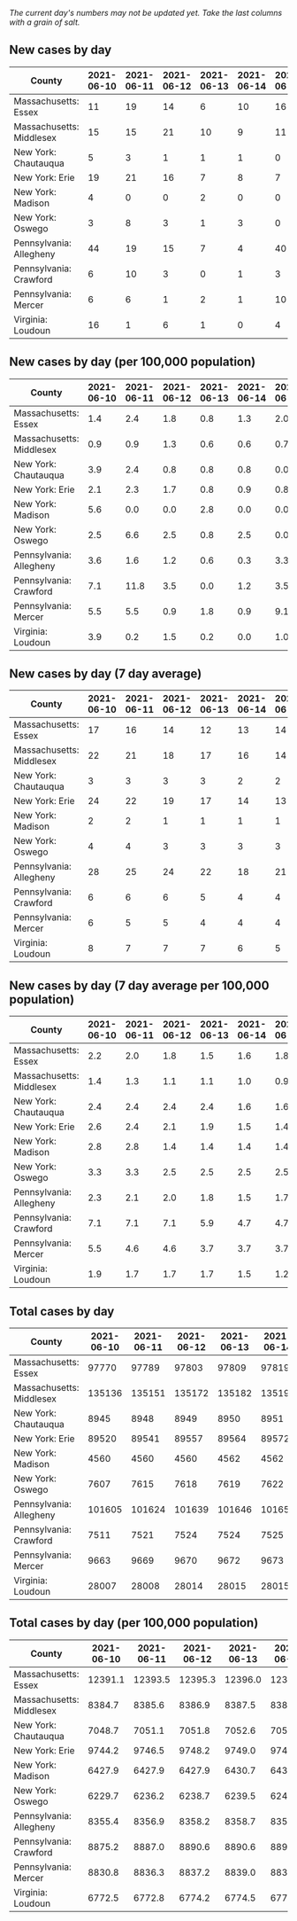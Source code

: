 _The current day's numbers may not be updated yet. Take the last columns with a grain of salt._
## New cases by day

| County | 2021-06-10 | 2021-06-11 | 2021-06-12 | 2021-06-13 | 2021-06-14 | 2021-06-15 | 2021-06-16 |
| --- | --- | --- | --- | --- | --- | --- | --- |
| Massachusetts: Essex | 11 | 19 | 14 | 6 | 10 | 16 |  |
| Massachusetts: Middlesex | 15 | 15 | 21 | 10 | 9 | 11 |  |
| New York: Chautauqua | 5 | 3 | 1 | 1 | 1 | 0 |  |
| New York: Erie | 19 | 21 | 16 | 7 | 8 | 7 |  |
| New York: Madison | 4 | 0 | 0 | 2 | 0 | 0 |  |
| New York: Oswego | 3 | 8 | 3 | 1 | 3 | 0 |  |
| Pennsylvania: Allegheny | 44 | 19 | 15 | 7 | 4 | 40 |  |
| Pennsylvania: Crawford | 6 | 10 | 3 | 0 | 1 | 3 |  |
| Pennsylvania: Mercer | 6 | 6 | 1 | 2 | 1 | 10 |  |
| Virginia: Loudoun | 16 | 1 | 6 | 1 | 0 | 4 |  |

## New cases by day (per 100,000 population)

| County | 2021-06-10 | 2021-06-11 | 2021-06-12 | 2021-06-13 | 2021-06-14 | 2021-06-15 | 2021-06-16 |
| --- | --- | --- | --- | --- | --- | --- | --- |
| Massachusetts: Essex | 1.4 | 2.4 | 1.8 | 0.8 | 1.3 | 2.0 |  |
| Massachusetts: Middlesex | 0.9 | 0.9 | 1.3 | 0.6 | 0.6 | 0.7 |  |
| New York: Chautauqua | 3.9 | 2.4 | 0.8 | 0.8 | 0.8 | 0.0 |  |
| New York: Erie | 2.1 | 2.3 | 1.7 | 0.8 | 0.9 | 0.8 |  |
| New York: Madison | 5.6 | 0.0 | 0.0 | 2.8 | 0.0 | 0.0 |  |
| New York: Oswego | 2.5 | 6.6 | 2.5 | 0.8 | 2.5 | 0.0 |  |
| Pennsylvania: Allegheny | 3.6 | 1.6 | 1.2 | 0.6 | 0.3 | 3.3 |  |
| Pennsylvania: Crawford | 7.1 | 11.8 | 3.5 | 0.0 | 1.2 | 3.5 |  |
| Pennsylvania: Mercer | 5.5 | 5.5 | 0.9 | 1.8 | 0.9 | 9.1 |  |
| Virginia: Loudoun | 3.9 | 0.2 | 1.5 | 0.2 | 0.0 | 1.0 |  |

## New cases by day (7 day average)

| County | 2021-06-10 | 2021-06-11 | 2021-06-12 | 2021-06-13 | 2021-06-14 | 2021-06-15 | 2021-06-16 |
| --- | --- | --- | --- | --- | --- | --- | --- |
| Massachusetts: Essex | 17 | 16 | 14 | 12 | 13 | 14 |  |
| Massachusetts: Middlesex | 22 | 21 | 18 | 17 | 16 | 14 |  |
| New York: Chautauqua | 3 | 3 | 3 | 3 | 2 | 2 |  |
| New York: Erie | 24 | 22 | 19 | 17 | 14 | 13 |  |
| New York: Madison | 2 | 2 | 1 | 1 | 1 | 1 |  |
| New York: Oswego | 4 | 4 | 3 | 3 | 3 | 3 |  |
| Pennsylvania: Allegheny | 28 | 25 | 24 | 22 | 18 | 21 |  |
| Pennsylvania: Crawford | 6 | 6 | 6 | 5 | 4 | 4 |  |
| Pennsylvania: Mercer | 6 | 5 | 5 | 4 | 4 | 4 |  |
| Virginia: Loudoun | 8 | 7 | 7 | 7 | 6 | 5 |  |

## New cases by day (7 day average per 100,000 population)

| County | 2021-06-10 | 2021-06-11 | 2021-06-12 | 2021-06-13 | 2021-06-14 | 2021-06-15 | 2021-06-16 |
| --- | --- | --- | --- | --- | --- | --- | --- |
| Massachusetts: Essex | 2.2 | 2.0 | 1.8 | 1.5 | 1.6 | 1.8 |  |
| Massachusetts: Middlesex | 1.4 | 1.3 | 1.1 | 1.1 | 1.0 | 0.9 |  |
| New York: Chautauqua | 2.4 | 2.4 | 2.4 | 2.4 | 1.6 | 1.6 |  |
| New York: Erie | 2.6 | 2.4 | 2.1 | 1.9 | 1.5 | 1.4 |  |
| New York: Madison | 2.8 | 2.8 | 1.4 | 1.4 | 1.4 | 1.4 |  |
| New York: Oswego | 3.3 | 3.3 | 2.5 | 2.5 | 2.5 | 2.5 |  |
| Pennsylvania: Allegheny | 2.3 | 2.1 | 2.0 | 1.8 | 1.5 | 1.7 |  |
| Pennsylvania: Crawford | 7.1 | 7.1 | 7.1 | 5.9 | 4.7 | 4.7 |  |
| Pennsylvania: Mercer | 5.5 | 4.6 | 4.6 | 3.7 | 3.7 | 3.7 |  |
| Virginia: Loudoun | 1.9 | 1.7 | 1.7 | 1.7 | 1.5 | 1.2 |  |

## Total cases by day

| County | 2021-06-10 | 2021-06-11 | 2021-06-12 | 2021-06-13 | 2021-06-14 | 2021-06-15 | 2021-06-16 |
| --- | --- | --- | --- | --- | --- | --- | --- |
| Massachusetts: Essex | 97770 | 97789 | 97803 | 97809 | 97819 | 97835 |  |
| Massachusetts: Middlesex | 135136 | 135151 | 135172 | 135182 | 135191 | 135202 |  |
| New York: Chautauqua | 8945 | 8948 | 8949 | 8950 | 8951 | 8951 |  |
| New York: Erie | 89520 | 89541 | 89557 | 89564 | 89572 | 89579 |  |
| New York: Madison | 4560 | 4560 | 4560 | 4562 | 4562 | 4562 |  |
| New York: Oswego | 7607 | 7615 | 7618 | 7619 | 7622 | 7622 |  |
| Pennsylvania: Allegheny | 101605 | 101624 | 101639 | 101646 | 101650 | 101690 |  |
| Pennsylvania: Crawford | 7511 | 7521 | 7524 | 7524 | 7525 | 7528 |  |
| Pennsylvania: Mercer | 9663 | 9669 | 9670 | 9672 | 9673 | 9683 |  |
| Virginia: Loudoun | 28007 | 28008 | 28014 | 28015 | 28015 | 28019 |  |

## Total cases by day (per 100,000 population)

| County | 2021-06-10 | 2021-06-11 | 2021-06-12 | 2021-06-13 | 2021-06-14 | 2021-06-15 | 2021-06-16 |
| --- | --- | --- | --- | --- | --- | --- | --- |
| Massachusetts: Essex | 12391.1 | 12393.5 | 12395.3 | 12396.0 | 12397.3 | 12399.3 |  |
| Massachusetts: Middlesex | 8384.7 | 8385.6 | 8386.9 | 8387.5 | 8388.1 | 8388.8 |  |
| New York: Chautauqua | 7048.7 | 7051.1 | 7051.8 | 7052.6 | 7053.4 | 7053.4 |  |
| New York: Erie | 9744.2 | 9746.5 | 9748.2 | 9749.0 | 9749.8 | 9750.6 |  |
| New York: Madison | 6427.9 | 6427.9 | 6427.9 | 6430.7 | 6430.7 | 6430.7 |  |
| New York: Oswego | 6229.7 | 6236.2 | 6238.7 | 6239.5 | 6242.0 | 6242.0 |  |
| Pennsylvania: Allegheny | 8355.4 | 8356.9 | 8358.2 | 8358.7 | 8359.1 | 8362.4 |  |
| Pennsylvania: Crawford | 8875.2 | 8887.0 | 8890.6 | 8890.6 | 8891.8 | 8895.3 |  |
| Pennsylvania: Mercer | 8830.8 | 8836.3 | 8837.2 | 8839.0 | 8839.9 | 8849.1 |  |
| Virginia: Loudoun | 6772.5 | 6772.8 | 6774.2 | 6774.5 | 6774.5 | 6775.4 |  |

